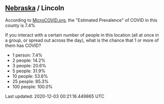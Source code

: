 
## [Nebraska](/united-states/nebraska) / Lincoln

According to [MicroCOVID.org](http://microcovid.org),
the "Estimated Prevalence" of COVID in this county is 7.4%

If you interact with a certain number of people in this location
(all at once in a group, or spread out across the day), what is the chance that
1 or more of them has COVID?

- 1 person: 7.4%
- 2 people: 14.2%
- 3 people: 20.6%
- 5 people: 31.9%
- 10 people: 53.6%
- 25 people: 85.3%
- 100 people: 100.0%

Last updated: 2020-12-03 00:21:16.449865 UTC

